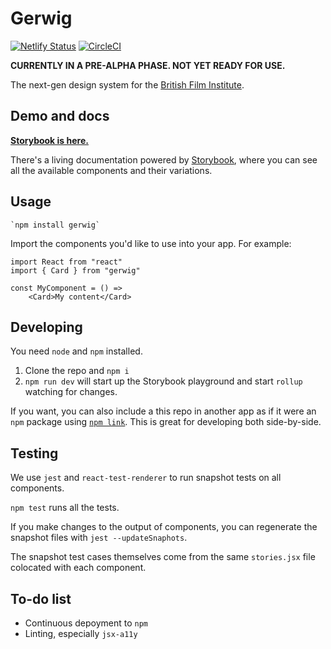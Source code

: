 # Gerwig

[![Netlify Status](https://api.netlify.com/api/v1/badges/0c1b8f82-9bcd-4205-8824-c12b5537b75f/deploy-status)](https://app.netlify.com/sites/gerwig/deploys) [![CircleCI](https://circleci.com/gh/bfi-digital/gerwig.svg?style=svg)](https://circleci.com/gh/bfi-digital/gerwig)

**CURRENTLY IN A PRE-ALPHA PHASE. NOT YET READY FOR USE.**

The next-gen design system for the [British Film Institute](bfi.org.uk).

## Demo and docs

**[Storybook is here.](https://gerwig.netlify.com)**

There's a living documentation powered by [Storybook](https://storybook.js.org/), where you can see all the available components and their variations.

## Usage

```
`npm install gerwig`
```

Import the components you'd like to use into your app. For example:

```
import React from "react"
import { Card } from "gerwig"

const MyComponent = () =>
    <Card>My content</Card>
```

## Developing

You need `node` and `npm` installed.

1. Clone the repo and `npm i`
2. `npm run dev` will start up the Storybook playground and start `rollup` watching for changes.

If you want, you can also include a this repo in another app as if it were an `npm` package using [`npm link`](https://docs.npmjs.com/cli/link). This is great for developing both side-by-side.

## Testing

We use `jest` and `react-test-renderer` to run snapshot tests on all components.

`npm test` runs all the tests.

If you make changes to the output of components, you can regenerate the snapshot files with `jest --updateSnaphots`.

The snapshot test cases themselves come from the same `stories.jsx` file colocated with each component.

## To-do list

* Continuous depoyment to `npm`
* Linting, especially `jsx-a11y`